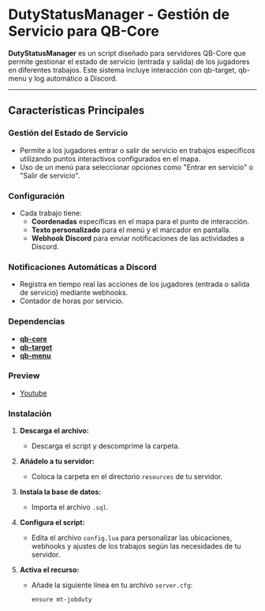 # **DutyStatusManager - Gestión de Servicio para QB-Core**

**DutyStatusManager** es un script diseñado para servidores QB-Core que permite gestionar el estado de servicio (entrada y salida) de los jugadores en diferentes trabajos. Este sistema incluye interacción con qb-target, qb-menu y log automático a Discord.

---

## **Características Principales**

### **Gestión del Estado de Servicio**
- Permite a los jugadores entrar o salir de servicio en trabajos específicos utilizando puntos interactivos configurados en el mapa.
- Uso de un menú para seleccionar opciones como "Entrar en servicio" o "Salir de servicio".

### **Configuración**
- Cada trabajo tiene:
  - **Coordenadas** específicas en el mapa para el punto de interacción.
  - **Texto personalizado** para el menú y el marcador en pantalla.
  - **Webhook Discord** para enviar notificaciones de las actividades a Discord.

### **Notificaciones Automáticas a Discord**
- Registra en tiempo real las acciones de los jugadores (entrada o salida de servicio) mediante webhooks.
- Contador de horas por servicio.

### **Dependencias**

- [**qb-core**](https://github.com/qbcore-framework/qb-core)  
- [**qb-target**](https://github.com/qbcore-framework/qb-target)  
- [**qb-menu**](https://github.com/qbcore-framework/qb-menu)  

### **Preview**

-  [Youtube](https://www.youtube.com/watch?v=re3ALmHpKR4)

### **Instalación**

1. **Descarga el archivo:**
   - Descarga el script y descomprime la carpeta.

2. **Añádelo a tu servidor:**
   - Coloca la carpeta en el directorio `resources` de tu servidor.

3. **Instala la base de datos:**
   - Importa el archivo `.sql`.

4. **Configura el script:**
   - Edita el archivo `config.lua` para personalizar las ubicaciones, webhooks y ajustes de los trabajos según las necesidades de tu servidor.

5. **Activa el recurso:**
   - Añade la siguiente línea en tu archivo `server.cfg`:
     ```plaintext
     ensure mt-jobduty
     ```
